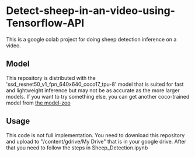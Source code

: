 # Detect-sheep-in-an-video-using-Tensorflow-API

This is a google colab project for doing sheep detection inference on a video. 

## Model
This repository is distributed with the 'ssd_resnet50_v1_fpn_640x640_coco17_tpu-8' model that is suited for fast and lightweight inference but may not be as accurate as the more larger models. If you want to try something else, you can get another coco-trained model from [the model-zoo](https://github.com/tensorflow/models/blob/master/research/object_detection/g3doc/tf2_detection_zoo.md)

## Usage
This code is not full implementation. You need to download this repository and upload to "/content/gdrive/My Drive" that is in your google drive.
After that you need to follow the steps in Sheep_Detection.ipynb
